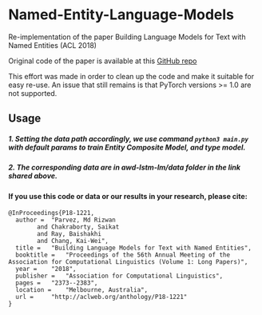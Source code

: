 # Named-Entity-Language-Models
Re-implementation of the paper Building Language Models for Text with Named Entities (ACL 2018)

Original code of the paper is available at this [GitHub repo](github.com/uclanlp/NamedEntityLanguageModel)

This effort was made in order to clean up the code and make it suitable for easy re-use. An issue that still remains is that PyTorch versions >= 1.0 are not supported. 

## Usage
##### 1. Setting the data path accordingly, we use command ``python3 main.py`` with default params to train Entity Composite Model, and type model.

##### 2. The corresponding data are in awd-lstm-lm/data folder in the link shared above.

#### If you use this code or data or our results in your research, please cite:

```
@InProceedings{P18-1221,
  author = 	"Parvez, Md Rizwan
		and Chakraborty, Saikat
		and Ray, Baishakhi
		and Chang, Kai-Wei",
  title = 	"Building Language Models for Text with Named Entities",
  booktitle = 	"Proceedings of the 56th Annual Meeting of the Association for Computational Linguistics (Volume 1: Long Papers)",
  year = 	"2018",
  publisher = 	"Association for Computational Linguistics",
  pages = 	"2373--2383",
  location = 	"Melbourne, Australia",
  url = 	"http://aclweb.org/anthology/P18-1221"
}
```
